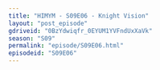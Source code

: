 ```yaml
---
title: "HIMYM - S09E06 - Knight Vision"
layout: "post_episode"
gdriveid: "0BzYdwiqfr_0EYUM1YVFndUxXaVk"
season: "S09"
permalink: "episode/S09E06.html"
episodeid: "S09E06"
---
```

